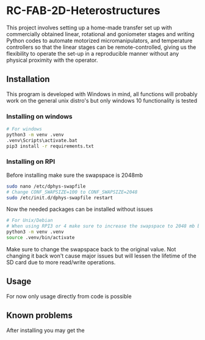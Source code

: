 # RC-FAB-2D-Heterostructures
This project involves setting up a home-made transfer set up with commercially obtained linear, rotational and goniometer stages and writing Python codes to automate motorized micromanipulators, and temperature controllers so that the linear stages can be remote-controlled, giving us the flexibility to operate the set-up in a reproducible manner without any physical proximity with the operator.

## Installation
This program is developed with Windows in mind, all functions will probably work on the general unix distro's but only windows 10 functionality is tested

### Installing on windows
```bash
# For windows
python3 -m venv .venv
.venv\Scripts\activate.bat
pip3 install -r requirements.txt
```

### Installing on RPI
Before installing make sure the swapspace is 2048mb

```bash
sudo nano /etc/dphys-swapfile
# Change CONF_SWAPSIZE=100 to CONF_SWAPSIZE=2048
sudo /etc/init.d/dphys-swapfile restart

```

Now the needed packages can be installed without issues

```bash
# For Unix/Debian
# When using RPI3 or 4 make sure to increase the swapspace to 2048 mb before installing
python3 -m venv .venv
source .venv/bin/activate

```

Make sure to change the swapspace back to the original value. Not changing it back won't
cause major issues but will lessen the lifetime of the SD card due to more read/write operations.

## Usage
For now only usage directly from code is possible

## Known problems
After installing you may get the 
